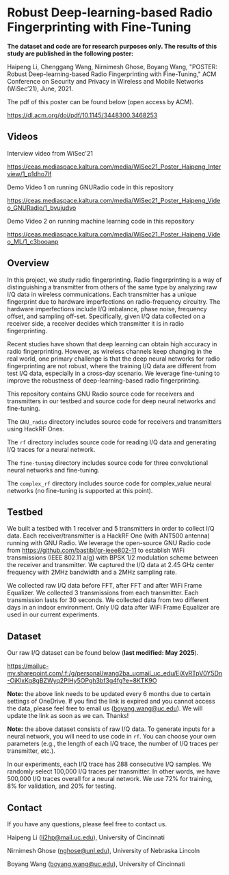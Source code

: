 # Robust Deep-learning-based Radio Fingerprinting with Fine-Tuning

**The dataset and code are for research purposes only. The results of this study are published in the following poster:**

Haipeng Li, Chenggang Wang, Nirnimesh Ghose, Boyang Wang, "POSTER: Robust Deep-learning-based Radio Fingerprinting with Fine-Tuning," ACM Conference on Security and Privacy in Wireless and Mobile Networks (WiSec’21), June, 2021. 

The pdf of this poster can be found below (open access by ACM). 

https://dl.acm.org/doi/pdf/10.1145/3448300.3468253 

## Videos

Interview video from WiSec'21 

https://ceas.mediaspace.kaltura.com/media/WiSec21_Poster_Haipeng_Interview/1_p1dho7lf 

Demo Video 1 on running GNURadio code in this repository

https://ceas.mediaspace.kaltura.com/media/WiSec21_Poster_Haipeng_Video_GNURadio/1_bvujudvo 

Demo Video 2 on running machine learning code in this repository 

https://ceas.mediaspace.kaltura.com/media/WiSec21_Poster_Haipeng_Video_ML/1_c3booanp 


## Overview 

In this project, we study radio fingerprinting. Radio fingerprinting is a way of distinguishing a transmitter from others of the same type by analyzing raw I/Q data in wireless communications. Each transmitter has a unique fingerprint due to hardware imperfections on radio-frequency circuitry. The hardware imperfections include I/Q imbalance, phase noise, frequency offset, and sampling off-set. Specifically, given I/Q data collected on a receiver side, a receiver decides which transmitter it is in radio fingerprinting. 

Recent studies have shown that deep learning can obtain high accuracy in radio fingerprinting. However, as wireless channels keep changing in the real world, one primary challenge is that the deep neural networks for radio fingerprinting are not robust, where the training I/Q data are different from test I/Q data, especially in a cross-day scenario. We leverage fine-tuning to improve the robustness of deep-learning-based radio fingerprinting. 

This repository contains GNU Radio source code for receivers and transmitters in our testbed and source code for deep neural networks and fine-tuning. 

The ```GNU_radio``` directory includes source code for receivers and transmitters using HackRF Ones. 

The ```rf``` directory includes source code for reading I/Q data and generating I/Q traces for a neural network. 

The ```fine-tuning``` directory includes source code for three convolutional neural networks and fine-tuning. 

The ```complex_rf``` directory includes source code for complex_value neural networks (no fine-tuning is supported at this point). 


## Testbed

We built a testbed with 1 receiver and 5 transmitters in order to collect I/Q data. Each receiver/transmitter is a HackRF One (with ANT500 antenna) running with GNU Radio. We leverage the open-source GNU Radio code from https://github.com/bastibl/gr-ieee802-11 to establish WiFi transmissions (IEEE 802.11 a/g) with BPSK 1/2 modulation scheme between the receiver and transmitter. We captured the I/Q data at 2.45 GHz center frequency with 2MHz bandwidth and a 2MHz sampling rate. 

We collected raw I/Q data before FFT, after FFT and after WiFi Frame Equalizer. We collected 3 transmissions from each transmitter. Each transmission lasts for 30 seconds.  We collected data from two different days in an indoor environment. Only I/Q data after WiFi Frame Equalizer are used in our current experiments. 

## Dataset 

Our raw I/Q dataset can be found below (**last modified: May 2025**). 

https://mailuc-my.sharepoint.com/:f:/g/personal/wang2ba_ucmail_uc_edu/EjXyRTpV0Y5Dn-OjKlxKg8gBZWyq2PIHy5OPgh3bf3g4fg?e=8KTK9O

**Note:** the above link needs to be updated every 6 months due to certain settings of OneDrive. If you find the link is expired and you cannot access the data, please feel free to email us (boyang.wang@uc.edu). We will update the link as soon as we can. Thanks!

**Note:** the above dataset consists of raw I/Q data. To generate inputs for a neural network, you will need to use code in ```rf```. You can choose your own parameters (e.g., the length of each I/Q trace, the number of I/Q traces per transmitter, etc.).  

In our experiments, each I/Q trace has 288 consecutive I/Q samples. We randomly select 100,000 I/Q traces per transmitter. In other words, we have 500,000 I/Q traces overall for a neural network. We use 72% for training, 8% for validation, and 20% for testing. 

## Contact

If you have any questions, please feel free to contact us. 

Haipeng Li (li2hp@mail.uc.edu), University of Cincinnati 

Nirnimesh Ghose (nghose@unl.edu), University of Nebraska Lincoln 

Boyang Wang (boyang.wang@uc.edu), University of Cincinnati 
